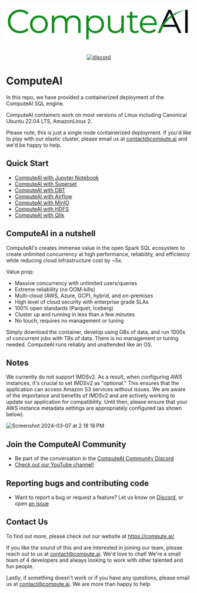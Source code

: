 <div align="center">
  <img src="https://github.com/ComputeAI/computeAI-integrations/blob/main/logo/ComputeAI-Logo.png" height="100">
</div>
<br>

<p align="center">
  <a href="https://discord.gg/wemNjP3tUd">
    <img src="https://shields.io/discord/909674491309850675" alt="discord" />
  </a>
</p>


# ComputeAI

In this repo, we have provided a containerized deployment of the ComputeAI SQL engine.

ComputeAI containers work on most versions of Linux including Canonical Ubuntu 22.04 LTS, AmazonLinux 2.

Please note, this is just a single node containerized deployment. If you'd like to play with our elastic cluster, please email us at contact@compute.ai and we'd be happy to help.

## Quick Start

- [ComputeAI with Jupyter Notebook](https://github.com/ComputeAI/computeAI-integrations/tree/main/jupyter/README.md)
- [ComputeAI with Superset](https://github.com/ComputeAI/computeAI-integrations/tree/main/superset/README.md)
- [ComputeAI with DBT](https://github.com/ComputeAI/computeAI-integrations/tree/main/dbt/README.md)
- [ComputeAI with Airflow](https://github.com/ComputeAI/computeAI-integrations/tree/main/airflow/README.md)
- [ComputeAI with MinIO](https://github.com/ComputeAI/computeAI-integrations/tree/main/minio/README.md)
- [ComputeAI with HDFS](https://github.com/ComputeAI/computeAI-integrations/tree/main/hdfs/README.md)
- [ComputeAI with Qlik](https://github.com/ComputeAI/computeAI-integrations/tree/main/qlik/README.md)

## ComputeAI in a nutshell

ComputeAI's creates immense value in the open Spark SQL ecosystem to create unlimited concurrency at high performance, reliability, and efficiency while reducing cloud infrastructure cost by ~5x.

Value prop:
- Massive concurrency with unlimited users/queries
- Extreme reliability (no OOM-kills)
- Multi-cloud (AWS, Azure, GCP), hybrid, and on-premises
- High level of cloud security with enterprise grade SLAs
- 100% open standards (Parquet, Iceberg)
- Cluster up and running in less than a few minutes
- No touch, requires no management or tuning 

Simply download the container, develop using GBs of data, and run 1000s of concurrent jobs with TBs of data. There is no management or tuning needed. ComputeAI runs reliably and unattended like an OS.

## Notes

We currently do not support IMDSv2. As a result, when configuring AWS instances, it's crucial to set IMDSv2 as "optional." This ensures that the application can access Amazon S3 services without issues. We are aware of the importance and benefits of IMDSv2 and are actively working to update our application for compatibility. Until then, please ensure that your AWS instance metadata settings are appropriately configured (as shown below).


<img width="663" alt="Screenshot 2024-03-07 at 2 18 18 PM" src="https://github.com/ComputeAI/computeAI-integrations/assets/76465839/eff0f0e6-f46b-4d05-aeef-3706d565b0c0">


## Join the ComputeAI Community

- Be part of the conversation in the [ComputeAI Community Discord](https://discord.gg/wemNjP3tUd)
- [Check out our YouTube channel!](https://www.youtube.com/@ComputeA.I.)

## Reporting bugs and contributing code

- Want to report a bug or request a feature? Let us know on [Discord](https://discord.gg/wemNjP3tUd), or open [an issue](https://github.com/ComputeAI/computeAI-integrations/issues/new)

## Contact Us

To find out more, please check out our website at https://compute.ai/

If you like the sound of this and are interested in joining our team, please reach out to us at contact@compute.ai. We'd love to chat! We're a small team of 4 developers and always looking to work with other talented and fun people.

Lastly, if something doesn't work or if you have any questions, please email us at contact@compute.ai. We are more than happy to help.

